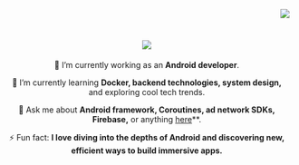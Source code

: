 <p align="right">
  <img src="https://visitor-badge.laobi.icu/badge?page_id=thuddo23.thuddo23&left_color=red&right_color=green&left_text=Hello%20Visitors">
</p>

<h1 align="center">
    <img src="https://readme-typing-svg.herokuapp.com/?font=Righteous&size=35&center=true&vCenter=true&width=500&height=70&duration=4000&color=339BB3&lines=Hi+There!+👋;+I'm+Thuan+Do+!;" />
</h1>

<div align="center">
 
 🔭 I’m currently working as an **Android developer**.
 
 🌱 I’m currently learning **Docker, backend technologies, system design,** and exploring cool tech trends.
 
💬 Ask me about **Android framework, Coroutines, ad network SDKs, Firebase,** or anything [here](https://github.com/thuddo23/thuddo23/issues)**.

⚡ Fun fact: **I love diving into the depths of Android and discovering new, efficient ways to build immersive apps.**

 </div>


<!--
**thuddo23/thuddo23** is a ✨ _special_ ✨ repository because its `README.md` (this file) appears on your GitHub profile.

Here are some ideas to get you started:

- 🔭 I’m currently working on ...
- 🌱 I’m currently learning ...
- 👯 I’m looking to collaborate on ...
- 🤔 I’m looking for help with ...
- 💬 Ask me about ...
- 📫 How to reach me: ...
- 😄 Pronouns: ...
- ⚡ Fun fact: ...
-->
